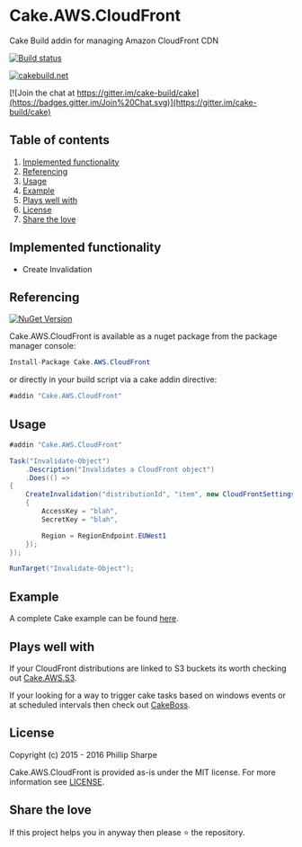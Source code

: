 # Cake.AWS.CloudFront
Cake Build addin for managing Amazon CloudFront CDN

[![Build status](https://ci.appveyor.com/api/projects/status/6b4ondpwl7unxrau?svg=true)](https://ci.appveyor.com/project/SharpeRAD/cake-aws-cloudfront)

[![cakebuild.net](https://img.shields.io/badge/WWW-cakebuild.net-blue.svg)](http://cakebuild.net/)

[![Join the chat at https://gitter.im/cake-build/cake](https://badges.gitter.im/Join%20Chat.svg)](https://gitter.im/cake-build/cake)



## Table of contents

1. [Implemented functionality](https://github.com/SharpeRAD/Cake.AWS.CloudFront#implemented-functionality)
2. [Referencing](https://github.com/SharpeRAD/Cake.AWS.CloudFront#referencing)
3. [Usage](https://github.com/SharpeRAD/Cake.AWS.CloudFront#usage)
4. [Example](https://github.com/SharpeRAD/Cake.AWS.CloudFront#example)
5. [Plays well with](https://github.com/SharpeRAD/Cake.AWS.CloudFront#plays-well-with)
6. [License](https://github.com/SharpeRAD/Cake.AWS.CloudFront#license)
7. [Share the love](https://github.com/SharpeRAD/Cake.AWS.CloudFront#share-the-love)



## Implemented functionality

* Create Invalidation



## Referencing

[![NuGet Version](http://img.shields.io/nuget/v/Cake.AWS.CloudFront.svg?style=flat)](https://www.nuget.org/packages/Cake.AWS.CloudFront/)

Cake.AWS.CloudFront is available as a nuget package from the package manager console:

```csharp
Install-Package Cake.AWS.CloudFront
```

or directly in your build script via a cake addin directive:

```csharp
#addin "Cake.AWS.CloudFront"
```



## Usage

```csharp
#addin "Cake.AWS.CloudFront"

Task("Invalidate-Object")
    .Description("Invalidates a CloudFront object")
    .Does(() =>
{
    CreateInvalidation("distributionId", "item", new CloudFrontSettings()
    {
        AccessKey = "blah",
        SecretKey = "blah",

        Region = RegionEndpoint.EUWest1
    });
});

RunTarget("Invalidate-Object");
```



## Example

A complete Cake example can be found [here](https://github.com/SharpeRAD/Cake.AWS.CloudFront/blob/master/test/build.cake).



## Plays well with

If your CloudFront distributions are linked to S3 buckets its worth checking out [Cake.AWS.S3](https://github.com/SharpeRAD/Cake.AWS.S3).

If your looking for a way to trigger cake tasks based on windows events or at scheduled intervals then check out [CakeBoss](https://github.com/SharpeRAD/CakeBoss).



## License

Copyright (c) 2015 - 2016 Phillip Sharpe

Cake.AWS.CloudFront is provided as-is under the MIT license. For more information see [LICENSE](https://github.com/SharpeRAD/Cake.AWS.CloudFront/blob/master/LICENSE).



## Share the love

If this project helps you in anyway then please :star: the repository.
